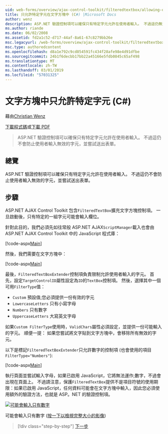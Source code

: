 ```yaml
---
uid: web-forms/overview/ajax-control-toolkit/filteredtextbox/allowing-only-certain-characters-in-a-text-box-cs
title: 只允許特定字元在文字方塊中 (C#) |Microsoft Docs
author: wenz
description: ASP.NET 驗證控制項可以確保只有特定字元允許在使用者輸入。 不過這仍無法防止使用者輸入不正確...
ms.author: riande
ms.date: 06/02/2008
ms.assetid: fd2a1c52-d717-44af-8a61-67c8279bb26e
msc.legacyurl: /web-forms/overview/ajax-control-toolkit/filteredtextbox/allowing-only-certain-characters-in-a-text-box-cs
msc.type: authoredcontent
ms.openlocfilehash: d8a1e792c9cd854591fc434f28afe98e4d91dfbe
ms.sourcegitcommit: 24b1f6decbb17bb22a45166e5fdb0845c65af498
ms.translationtype: MT
ms.contentlocale: zh-TW
ms.lasthandoff: 03/01/2019
ms.locfileid: "57031325"
---
```

<a name="allowing-only-certain-characters-in-a-text-box-c"></a>文字方塊中只允許特定字元 (C#)
====================
藉由[Christian Wenz](https://github.com/wenz)

[下載程式碼](http://download.microsoft.com/download/4/c/2/4c2def7a-0d23-4055-91f9-1f18504167d7/FilteredTextBox0.cs.zip)或[下載 PDF](http://download.microsoft.com/download/b/6/a/b6ae89ee-df69-4c87-9bfb-ad1eb2b23373/filteredtextbox0CS.pdf)

> ASP.NET 驗證控制項可以確保只有特定字元允許在使用者輸入。 不過這仍不會防止使用者輸入無效的字元，並嘗試送出表單。


## <a name="overview"></a>總覽

ASP.NET 驗證控制項可以確保只有特定字元允許在使用者輸入。 不過這仍不會防止使用者輸入無效的字元，並嘗試送出表單。

## <a name="steps"></a>步驟

ASP.NET AJAX Control Toolkit 包含`FilteredTextBox`擴充文字方塊控制項。 一旦啟動後，只有特定的一組字元可能會輸入欄位。

針對此目的，我們必須先如往常般 ASP.NET AJAX`ScriptManager`載入也會由 ASP.NET AJAX Control Toolkit 中的 JavaScript 程式庫：

[!code-aspx[Main](allowing-only-certain-characters-in-a-text-box-cs/samples/sample1.aspx)]

然後，我們需要在文字方塊中：

[!code-aspx[Main](allowing-only-certain-characters-in-a-text-box-cs/samples/sample2.aspx)]

最後，`FilteredTextBoxExtender`控制項負責限制允許使用者輸入的字元。 首先，設定`TargetControlID`屬性設定為`ID`的`TextBox`控制項。 然後，選擇其中一個可用`FilterType`值：

- `Custom` 預設值;您必須提供一份有效的字元
- `LowercaseLetters` 只有小寫字母
- `Numbers` 只有數字
- `UppercaseLetters` 大寫英文字母

如果`Custom FilterType`使用時，`ValidChars`屬性必須設定，並提供一份可能輸入的字元。 順便一提： 如果您嘗試將文字貼到文字方塊中，會移除所有無效的字元。

以下是標記`FilteredTextBoxExtender`只允許數字的控制項 (也會使用的項目`FilterType="Numbers"`):

[!code-aspx[Main](allowing-only-certain-characters-in-a-text-box-cs/samples/sample3.aspx)]

執行頁面並嘗試輸入字母，如果已啟用 JavaScript，它將無法運作;數字，不過會出現在頁面上。 不過請注意，保護`FilteredTextBox`提供不是項目符號的使用期限：如果已啟用 JavaScript，任何資料可能會在文字方塊中輸入，因此您必須使用額外的驗證方法，也就是 ASP。NET 的驗證控制項。


[![可能會輸入只有數字](allowing-only-certain-characters-in-a-text-box-cs/_static/image2.png)](allowing-only-certain-characters-in-a-text-box-cs/_static/image1.png)

可能會輸入只有數字 ([按一下以檢視完整大小的影像](allowing-only-certain-characters-in-a-text-box-cs/_static/image3.png))

> [!div class="step-by-step"]
> [下一步](allowing-only-certain-characters-in-a-text-box-vb.md)
